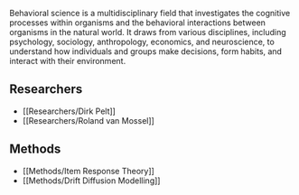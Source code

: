 
Behavioral science is a multidisciplinary field that investigates the cognitive processes within organisms and the behavioral interactions between organisms in the natural world. It draws from various disciplines, including psychology, sociology, anthropology, economics, and neuroscience, to understand how individuals and groups make decisions, form habits, and interact with their environment.

## Researchers

  - [[Researchers/Dirk Pelt]]
  - [[Researchers/Roland van Mossel]]
 
## Methods

  - [[Methods/Item Response Theory]]
  - [[Methods/Drift Diffusion Modelling]]
